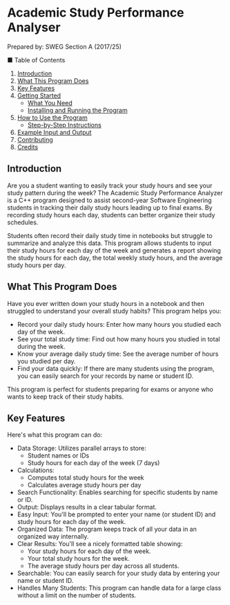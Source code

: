 # Academic Study Performance Analyser 
Prepared by: SWEG Section A (2017/25)

■ Table of Contents

1. [Introduction](#introduction)
2. [What This Program Does](#what-this-program-does)
3. [Key Features](#key-features)
4. [Getting Started](#getting-started)
   - [What You Need](#what-you-need)
   - [Installing and Running the Program](#installing-and-running-the-program)
5. [How to Use the Program](#how-to-use-the-program)
   - [Step-by-Step Instructions](#step-by-step-instructions)
6. [Example Input and Output](#example-input-and-output)
7. [Contributing](#contributing)
8. [Credits](#credits)

## Introduction

Are you a student wanting to easily track your study hours and see your study pattern during the week? The Academic Study Performance Analyzer is a C++ program designed to assist second-year Software Engineering students in tracking their daily study hours leading up to final exams. By recording study hours each day, students can better organize their study schedules.

Students often record their daily study time in notebooks but struggle to summarize and analyze this data. This program allows students to input their study hours for each day of the week and generates a report showing the study hours for each day, the total weekly study hours, and the average study hours per day.

## What This Program Does

Have you ever written down your study hours in a notebook and then struggled to understand your overall study habits? This program helps you:

- Record your daily study hours: Enter how many hours you studied each day of the week.
- See your total study time: Find out how many hours you studied in total during the week.
- Know your average daily study time: See the average number of hours you studied per day.
- Find your data quickly: If there are many students using the program, you can easily search for your records by name or student ID.

This program is perfect for students preparing for exams or anyone who wants to keep track of their study habits.
## Key Features

Here's what this program can do:

- Data Storage: Utilizes parallel arrays to store:
  - Student names or IDs
  - Study hours for each day of the week (7 days)
- Calculations:
  - Computes total study hours for the week
  - Calculates average study hours per day
- Search Functionality: Enables searching for specific students by name or ID.
- Output: Displays results in a clear tabular format.
- Easy Input: You'll be prompted to enter your name (or student ID) and study hours for each day of the week.
- Organized Data: The program keeps track of all your data in an organized way internally.
- Clear Results: You'll see a nicely formatted table showing:
  - Your study hours for each day of the week.
  - Your total study hours for the week.
  - The average study hours per day across all students.
- Searchable: You can easily search for your study data by entering your name or student ID.
- Handles Many Students: This program can handle data for a large class without a limit on the number of students.
